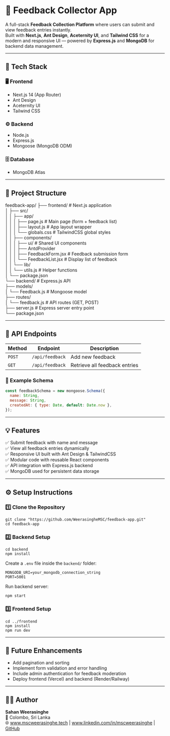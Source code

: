 # 📝 Feedback Collector App

A full-stack **Feedback Collection Platform** where users can submit and view feedback entries instantly.  
Built with **Next.js**, **Ant Design**, **Aceternity UI**, and **Tailwind CSS** for a modern and responsive UI — powered by **Express.js** and **MongoDB** for backend data management.

---

## 🚀 Tech Stack

### 🖥️ Frontend
- Next.js 14 (App Router)
- Ant Design
- Aceternity UI
- Tailwind CSS

### ⚙️ Backend
- Node.js
- Express.js
- Mongoose (MongoDB ODM)

### 🗄️ Database
- MongoDB Atlas

---

## 📁 Project Structure

feedback-app/
├── frontend/ # Next.js application  
│ ├── src/  
│ │ ├── app/  
│ │ │ ├── page.js # Main page (form + feedback list)  
│ │ │ ├── layout.js # App layout wrapper  
│ │ │ └── globals.css # TailwindCSS global styles  
│ │ ├── components/  
│ │ │ ├── ui/ # Shared UI components   
│ │ │ ├── AntdProvider  
│ │ │ ├── FeedbackForm.jsx # Feedback submission form  
│ │ │ └── FeedbackList.jsx # Display list of feedback  
│ │ └── lib/  
│ │ └── utils.js # Helper functions  
│ └── package.json  
└── backend/ # Express.js API  
├── models/  
│ └── Feedback.js # Mongoose model  
├── routes/  
│ └── feedback.js # API routes (GET, POST)  
├── server.js # Express server entry point  
└── package.json  

---

## 🔗 API Endpoints

| Method | Endpoint | Description |
|--------|-----------|-------------|
| `POST` | `/api/feedback` | Add new feedback |
| `GET`  | `/api/feedback` | Retrieve all feedback entries |

### 🧩 Example Schema
```js
const feedbackSchema = new mongoose.Schema({
  name: String,
  message: String,
  createdAt: { type: Date, default: Date.now },
});
```
---

## 💡 Features

✅ Submit feedback with name and message  
✅ View all feedback entries dynamically  
✅ Responsive UI built with Ant Design & TailwindCSS  
✅ Modular code with reusable React components  
✅ API integration with Express.js backend  
✅ MongoDB used for persistent data storage  

---
## ⚙️ Setup Instructions  

### 1️⃣ Clone the Repository  
```
git clone "https://github.com/WeerasingheMSC/feedback-app.git"
cd feedback-app
```
### 2️⃣ Backend Setup  
```
cd backend
npm install
```

Create a ```.env``` file inside the ```backend/``` folder:  
```
MONGODB_URI=your_mongodb_connection_string
PORT=5001
```
Run backend server:  
```
npm start
```
### 3️⃣ Frontend Setup  
```
cd ../frontend
npm install
npm run dev
```
---
## 🧠 Future Enhancements  
- Add pagination and sorting  
- Implement form validation and error handling  
- Include admin authentication for feedback moderation  
- Deploy frontend (Vercel) and backend (Render/Railway)
  
---
## 👨‍💻 Author

**Sahan Weerasinghe**  
📍 Colombo, Sri Lanka  
🌐 www.mscweerasinghe.tech
 | www.linkedin.com/in/mscweerasinghe
 | [GitHub](https://github.com/WeerasingheMSC)
